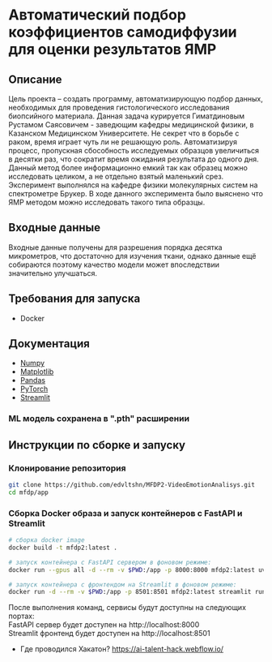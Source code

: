 # Автоматический подбор коэффициентов самодиффузии для оценки результатов ЯМР


## Описание
Цель проекта – создать программу, автоматизирующую подбор данных, необходимых для проведения гистологического исследования биопсийного материала.
Данная задача курируется Гиматдиновым Рустамом Саясовичем - заведющим кафедры медицинской физики, в Казанском Медицинском Университете.
Не секрет что в борьбе с раком, время играет чуть ли не решающую роль. Автоматизируя процесс, пропускная сбособность исследуемых образцов увеличиться в десятки раз, что сократит время ожидания результата до одного дня. Данный метод более информационно емкий так как образец можно исследовать целиком, а не отдельно взятый маленький срез.
Эксперимент выполнялся на кафедре физики молекулярных систем на спектрометре Брукер. В ходе данного эксперимента было выяснено что ЯМР методом можно исследовать такого типа образцы.

## Входные данные
Входные данные получены для разрешения порядка десятка микрометров, что достаточно для изучения ткани, однако данные ещё собираются поэтому качество модели может впоследствии значительно улучшаться.

## Требования для запуска
- Docker 

## Документация
- [Numpy](https://numpy.org/doc/)
- [Matplotlib](https://matplotlib.org/stable/index.html)
- [Pandas](https://pandas.pydata.org/docs/index.html)
- [PyTorch](https://pytorch.org/docs/stable/index.html)
- [Streamlit](https://docs.streamlit.io/library/get-started/)

### ML модель сохранена в ".pth" расширении

## Инструкции по сборке и запуску

### Клонирование репозитория

```bash
git clone https://github.com/edvltshn/MFDP2-VideoEmotionAnalisys.git
cd mfdp/app
```

### Сборка Docker образа и запуск контейнеров с FastAPI и Streamlit
```bash
# сборка docker image
docker build -t mfdp2:latest .

# запуск контейнера с FastAPI сервером в фоновом режиме:
docker run --gpus all -d --rm -v $PWD:/app -p 8000:8000 mfdp2:latest uvicorn main:app --host 0.0.0.0 --port 8000

# запуск контейнера с фронтендом на Streamlit в фоновом режиме:
docker run -d --rm -v $PWD:/app -p 8501:8501 mfdp2:latest streamlit run app.py
```

После выполнения команд, сервисы будут доступны на следующих портах:  
FastAPI сервер будет доступен на http://localhost:8000  
Streamlit фронтенд будет доступен на http://localhost:8501   

- Где проводился Хакатон?
https://ai-talent-hack.webflow.io/

